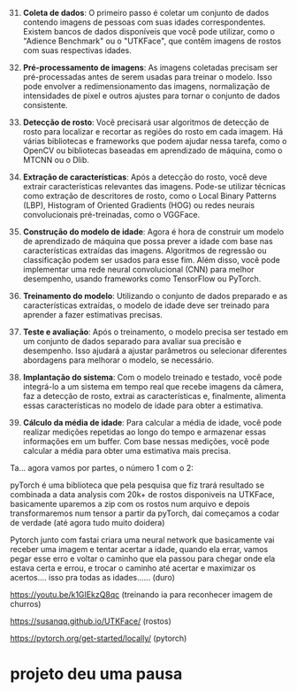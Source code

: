 31. **Coleta de dados**: O primeiro passo é coletar um conjunto de dados contendo imagens de pessoas com suas idades correspondentes. Existem bancos de dados disponíveis que você pode utilizar, como o "Adience Benchmark" ou o "UTKFace", que contêm imagens de rostos com suas respectivas idades.
    
2. **Pré-processamento de imagens**: As imagens coletadas precisam ser pré-processadas antes de serem usadas para treinar o modelo. Isso pode envolver a redimensionamento das imagens, normalização de intensidades de pixel e outros ajustes para tornar o conjunto de dados consistente.
    
3. **Detecção de rosto**: Você precisará usar algoritmos de detecção de rosto para localizar e recortar as regiões do rosto em cada imagem. Há várias bibliotecas e frameworks que podem ajudar nessa tarefa, como o OpenCV ou bibliotecas baseadas em aprendizado de máquina, como o MTCNN ou o Dlib.
    
4. **Extração de características**: Após a detecção do rosto, você deve extrair características relevantes das imagens. Pode-se utilizar técnicas como extração de descritores de rosto, como o Local Binary Patterns (LBP), Histogram of Oriented Gradients (HOG) ou redes neurais convolucionais pré-treinadas, como o VGGFace.
    
5. **Construção do modelo de idade**: Agora é hora de construir um modelo de aprendizado de máquina que possa prever a idade com base nas características extraídas das imagens. Algoritmos de regressão ou classificação podem ser usados para esse fim. Além disso, você pode implementar uma rede neural convolucional (CNN) para melhor desempenho, usando frameworks como TensorFlow ou PyTorch.
    
6. **Treinamento do modelo**: Utilizando o conjunto de dados preparado e as características extraídas, o modelo de idade deve ser treinado para aprender a fazer estimativas precisas.
    
7. **Teste e avaliação**: Após o treinamento, o modelo precisa ser testado em um conjunto de dados separado para avaliar sua precisão e desempenho. Isso ajudará a ajustar parâmetros ou selecionar diferentes abordagens para melhorar o modelo, se necessário.
    
8. **Implantação do sistema**: Com o modelo treinado e testado, você pode integrá-lo a um sistema em tempo real que recebe imagens da câmera, faz a detecção de rosto, extrai as características e, finalmente, alimenta essas características no modelo de idade para obter a estimativa.
    
9. **Cálculo da média de idade**: Para calcular a média de idade, você pode realizar medições repetidas ao longo do tempo e armazenar essas informações em um buffer. Com base nessas medições, você pode calcular a média para obter uma estimativa mais precisa.


Ta... agora vamos por partes, o número 1 com o 2:

pyTorch é uma biblioteca que pela pesquisa que fiz trará resultado se combinada a data analysis com 20k+ de rostos disponiveis na UTKFace, basicamente uparemos a zip com os rostos num arquivo e depois transformaremos num tensor a partir da pyTorch, daí começamos a codar de verdade (até agora tudo muito doidera)

Pytorch junto com fastai criara uma neural network que basicamente vai receber uma imagem e tentar acertar a idade, quando ela errar, vamos pegar esse erro e voltar o caminho que ela passou para chegar onde ela estava certa e errou, e trocar o caminho até acertar e maximizar os acertos.... isso pra todas as idades...... (duro)

https://youtu.be/k1GIEkzQ8qc (treinando ia para reconhecer imagem de churros)

https://susanqq.github.io/UTKFace/ (rostos)

https://pytorch.org/get-started/locally/ (pytorch)


# projeto deu uma pausa